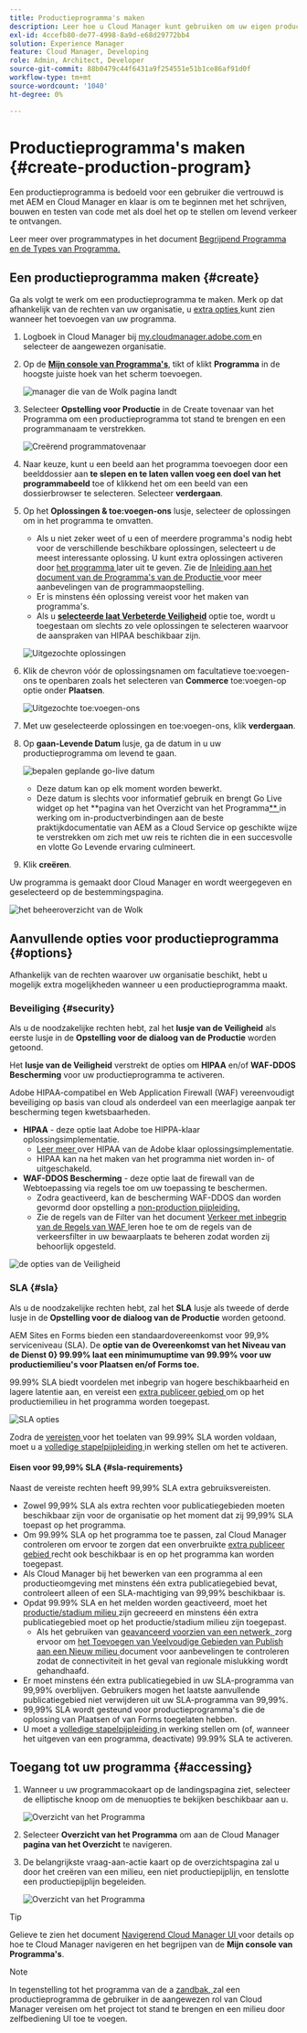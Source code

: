 ```yaml
---
title: Productieprogramma's maken
description: Leer hoe u Cloud Manager kunt gebruiken om uw eigen productieprogramma te maken voor het hosten van live verkeer.
exl-id: 4ccefb80-de77-4998-8a9d-e68d29772bb4
solution: Experience Manager
feature: Cloud Manager, Developing
role: Admin, Architect, Developer
source-git-commit: 88b0479c44f6431a9f254551e51b1ce86af91d0f
workflow-type: tm+mt
source-wordcount: '1040'
ht-degree: 0%

---
```



# Productieprogramma&#39;s maken {#create-production-program}

Een productieprogramma is bedoeld voor een gebruiker die vertrouwd is met AEM en Cloud Manager en klaar is om te beginnen met het schrijven, bouwen en testen van code met als doel het op te stellen om levend verkeer te ontvangen.

Leer meer over programmatypes in het document [ Begrijpend Programma en de Types van Programma.](program-types.md)

## Een productieprogramma maken {#create}

Ga als volgt te werk om een productieprogramma te maken. Merk op dat afhankelijk van de rechten van uw organisatie, u [ extra opties ](#options) kunt zien wanneer het toevoegen van uw programma.

1. Logboek in Cloud Manager bij [ my.cloudmanager.adobe.com ](https://my.cloudmanager.adobe.com/) en selecteer de aangewezen organisatie.

1. Op de **[Mijn console van Programma&#39;s](/help/implementing/cloud-manager/navigation.md#my-programs)**, tikt of klikt **Programma** in de hoogste juiste hoek van het scherm toevoegen.

   ![ manager die van de Wolk pagina ](assets/log-in.png) landt

1. Selecteer **Opstelling voor Productie** in de Create tovenaar van het Programma om een productieprogramma tot stand te brengen en een programmanaam te verstrekken.

   ![ Creërend programmatovenaar ](assets/create-production-program.png)

1. Naar keuze, kunt u een beeld aan het programma toevoegen door een beelddossier aan **te slepen en te laten vallen voeg een doel van het programmabeeld** toe of klikkend het om een beeld van een dossierbrowser te selecteren. Selecteer **verdergaan**.

1. Op het **Oplossingen &amp; toe:voegen-ons** lusje, selecteer de oplossingen om in het programma te omvatten.

   * Als u niet zeker weet of u een of meerdere programma&#39;s nodig hebt voor de verschillende beschikbare oplossingen, selecteert u de meest interessante oplossing. U kunt extra oplossingen activeren door [ het programma ](/help/implementing/cloud-manager/getting-access-to-aem-in-cloud/editing-programs.md) later uit te geven. Zie de [ Inleiding aan het document van de Programma&#39;s van de Productie ](/help/implementing/cloud-manager/getting-access-to-aem-in-cloud/introduction-production-programs.md) voor meer aanbevelingen van de programmaopstelling.
   * Er is minstens één oplossing vereist voor het maken van programma&#39;s.
   * Als u **[selecteerde laat Verbeterde Veiligheid](#security)** optie toe, wordt u toegestaan om slechts zo vele oplossingen te selecteren waarvoor de aanspraken van HIPAA beschikbaar zijn.

   ![ Uitgezochte oplossingen ](assets/setup-prod-select.png)

1. Klik de chevron vóór de oplossingsnamen om facultatieve toe:voegen-ons te openbaren zoals het selecteren van **Commerce** toe:voegen-op optie onder **Plaatsen**.

   ![ Uitgezochte toe:voegen-ons ](assets/setup-prod-commerce.png)

1. Met uw geselecteerde oplossingen en toe:voegen-ons, klik **verdergaan**.

1. Op **gaan-Levende Datum** lusje, ga de datum in u uw productieprogramma om levend te gaan.

   ![ bepalen geplande go-live datum ](assets/set-up-go-live.png)

   * Deze datum kan op elk moment worden bewerkt.
   * Deze datum is slechts voor informatief gebruik en brengt Go Live widget op het **pagina van het Overzicht van het Programma[** ](/help/implementing/cloud-manager/getting-access-to-aem-in-cloud/editing-programs.md#program-overview) in werking om in-productverbindingen aan de beste praktijkdocumentatie van AEM as a Cloud Service op geschikte wijze te verstrekken om zich met uw reis te richten die in een succesvolle en vlotte Go Levende ervaring culmineert.

1. Klik **creëren**.

Uw programma is gemaakt door Cloud Manager en wordt weergegeven en geselecteerd op de bestemmingspagina.

![ het beheeroverzicht van de Wolk ](assets/navigate-cm.png)

## Aanvullende opties voor productieprogramma {#options}

Afhankelijk van de rechten waarover uw organisatie beschikt, hebt u mogelijk extra mogelijkheden wanneer u een productieprogramma maakt.

### Beveiliging {#security}

Als u de noodzakelijke rechten hebt, zal het **lusje van de Veiligheid** als eerste lusje in de **Opstelling voor de dialoog van de Productie** worden getoond.

Het **lusje van de Veiligheid** verstrekt de opties om **HIPAA** en/of **WAF-DDOS Bescherming** voor uw productieprogramma te activeren.

Adobe HIPAA-compatibel en Web Application Firewall (WAF) vereenvoudigt beveiliging op basis van cloud als onderdeel van een meerlagige aanpak ter bescherming tegen kwetsbaarheden.

* **HIPAA** - deze optie laat Adobe toe HIPPA-klaar oplossingsimplementatie.
   * [ Leer meer ](https://www.adobe.com/go/hipaa-ready) over HIPAA van de Adobe klaar oplossingsimplementatie.
   * HIPAA kan na het maken van het programma niet worden in- of uitgeschakeld.
* **WAF-DDOS Bescherming** - deze optie laat de firewall van de Webtoepassing via regels toe om uw toepassing te beschermen.
   * Zodra geactiveerd, kan de bescherming WAF-DDOS dan worden gevormd door opstelling a [ non-production pijpleiding.](/help/implementing/cloud-manager/configuring-pipelines/configuring-non-production-pipelines.md)
   * Zie de regels van de Filter van het document [ Verkeer met inbegrip van de Regels van WAF ](/help/security/traffic-filter-rules-including-waf.md) leren hoe te om de regels van de verkeersfilter in uw bewaarplaats te beheren zodat worden zij behoorlijk opgesteld.

![ de opties van de Veiligheid ](assets/create-production-program-security.png)

### SLA {#sla}

Als u de noodzakelijke rechten hebt, zal het **SLA** lusje als tweede of derde lusje in de **Opstelling voor de dialoog van de Productie** worden getoond.

AEM Sites en Forms bieden een standaardovereenkomst voor 99,9% serviceniveau (SLA). De **optie van de Overeenkomst van het Niveau van de Dienst 0} 99.99% laat een minimumuptime van 99.99% voor uw productiemilieu&#39;s voor Plaatsen en/of Forms toe.**

99.99% SLA biedt voordelen met inbegrip van hogere beschikbaarheid en lagere latentie aan, en vereist een [ extra publiceer gebied ](/help/implementing/cloud-manager/manage-environments.md#multiple-regions) om op het productiemilieu in het programma worden toegepast.

![ SLA opties ](assets/create-production-program-sla.png)

Zodra de [ vereisten ](#sla-requirements) voor het toelaten van 99.99% SLA worden voldaan, moet u a [ volledige stapelpijpleiding ](/help/implementing/cloud-manager/configuring-pipelines/configuring-production-pipelines.md) in werking stellen om het te activeren.

#### Eisen voor 99,99% SLA {#sla-requirements}

Naast de vereiste rechten heeft 99,99% SLA extra gebruiksvereisten.

* Zowel 99,99% SLA als extra rechten voor publicatiegebieden moeten beschikbaar zijn voor de organisatie op het moment dat zij 99,99% SLA toepast op het programma.
* Om 99.99% SLA op het programma toe te passen, zal Cloud Manager controleren om ervoor te zorgen dat een onverbruikte [ extra publiceer gebied ](/help/implementing/cloud-manager/manage-environments.md#multiple-regions) recht ook beschikbaar is en op het programma kan worden toegepast.
* Als Cloud Manager bij het bewerken van een programma al een productieomgeving met minstens één extra publicatiegebied bevat, controleert alleen of een SLA-machtiging van 99,99% beschikbaar is.
* Opdat 99.99% SLA en het melden worden geactiveerd, moet het [ productie/stadium milieu ](/help/implementing/cloud-manager/manage-environments.md#adding-environments) zijn gecreeerd en minstens één extra publicatiegebied moet op het productie/stadium milieu zijn toegepast.
   * Als het gebruiken van [ geavanceerd voorzien van een netwerk, ](/help/security/configuring-advanced-networking.md) zorg ervoor om [ het Toevoegen van Veelvoudige Gebieden van Publish aan een Nieuw milieu ](/help/implementing/cloud-manager/manage-environments.md#adding-regions) document voor aanbevelingen te controleren zodat de connectiviteit in het geval van regionale mislukking wordt gehandhaafd.
* Er moet minstens één extra publicatiegebied in uw SLA-programma van 99,99% overblijven. Gebruikers mogen het laatste aanvullende publicatiegebied niet verwijderen uit uw SLA-programma van 99,99%.
* 99,99% SLA wordt gesteund voor productieprogramma&#39;s die de oplossing van Plaatsen of van Forms toegelaten hebben.
* U moet a [ volledige stapelpijpleiding ](/help/implementing/cloud-manager/configuring-pipelines/configuring-production-pipelines.md) in werking stellen om (of, wanneer het uitgeven van een programma, deactivate) 99.99% SLA te activeren.

## Toegang tot uw programma {#accessing}

1. Wanneer u uw programmacokaart op de landingspagina ziet, selecteer de elliptische knoop om de menuopties te bekijken beschikbaar aan u.

   ![ Overzicht van het Programma ](assets/program-overview.png)

1. Selecteer **Overzicht van het Programma** om aan de Cloud Manager **pagina van het Overzicht** te navigeren.

1. De belangrijkste vraag-aan-actie kaart op de overzichtspagina zal u door het creëren van een milieu, een niet productiepijplijn, en tenslotte een productiepijplijn begeleiden.

   ![ Overzicht van het Programma ](assets/set-up-prod5.png)

>[!TIP]
>
>Gelieve te zien het document [ Navigerend Cloud Manager UI ](/help/implementing/cloud-manager/navigation.md) voor details op hoe te Cloud Manager navigeren en het begrijpen van de **Mijn console van Programma&#39;s**.

>[!NOTE]
>
>In tegenstelling tot het programma van de a [ zandbak, ](introduction-sandbox-programs.md#auto-creation) zal een productieprogramma de gebruiker in de aangewezen rol van Cloud Manager vereisen om het project tot stand te brengen en een milieu door zelfbediening UI toe te voegen.
